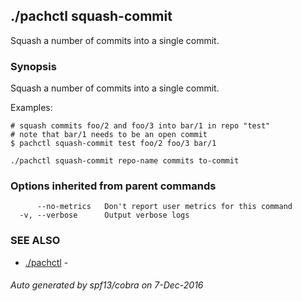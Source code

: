 ## ./pachctl squash-commit

Squash a number of commits into a single commit.

### Synopsis


Squash a number of commits into a single commit.

Examples:

	# squash commits foo/2 and foo/3 into bar/1 in repo "test"
	# note that bar/1 needs to be an open commit
	$ pachctl squash-commit test foo/2 foo/3 bar/1


```
./pachctl squash-commit repo-name commits to-commit
```

### Options inherited from parent commands

```
      --no-metrics   Don't report user metrics for this command
  -v, --verbose      Output verbose logs
```

### SEE ALSO
* [./pachctl](./pachctl.md)	 - 

###### Auto generated by spf13/cobra on 7-Dec-2016
